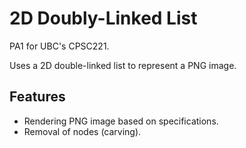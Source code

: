 # 2D Doubly-Linked List

PA1 for UBC's CPSC221.

Uses a 2D double-linked list to represent a PNG image.

## Features
- Rendering PNG image based on specifications.
- Removal of nodes (carving).
